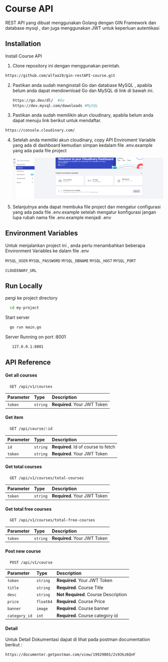 
# Course API

REST API yang dibuat menggunakan Golang dengan GIN Framework dan database mysql , dan juga menggunakan JWT untuk keperluan autentikasi


## Installation

Install Course API 

1. Clone repository ini dengan menggunakan perintah.

```bash
https://github.com/alfaa19/gin-restAPI-course.git 
```
    
2. Pastikan anda sudah menginstall Go dan database MySQL , apabila belum anda dapat mendownload Go dan MySQL di link di bawah ini.
    ```bash
    https://go.dev/dl/  #Go 
    https://dev.mysql.com/downloads #MySQL
    ```

3. Pastikan anda sudah memilikin akun cloudinary, apabila belum anda dapat menuju link berikut untuk mendaftar.
```bash
https://console.cloudinary.com/
```
4. Setelah anda memiliki akun cloudinary, copy API Enviroment Variable yang ada di dashboard kemudian simpan kedalam file .env.example yang ada pada file project

    ![App Screenshot](assets/Screenshot1.jpg)

5. Selanjutnya anda dapat membuka file project dan mengatur configurasi yang ada pada file .env.example setelah mengatur konfigurasi jangan lupa rubah nama file .env.example menjadi .env

## Environment Variables

Untuk menjalankan project ini , anda perlu menambahkan beberapa Environment Variables ke dalam file .env

`MYSQL_USER`
`MYSQL_PASSWORD`
`MYSQL_DBNAME`
`MYSQL_HOST`
`MYSQL_PORT`

`CLOUDINARY_URL`  


## Run Locally


pergi ke project directory

```bash
  cd my-project
```

Start  server

```bash
  go run main.go
```
Server Running on port :8001
```bash
   127.0.0.1:8001
 ```

## API Reference

#### Get all courses

```http
  GET /api/v1/courses
```

| Parameter | Type     | Description                |
| :-------- | :------- | :------------------------- |
| `token` | `string` | **Required**. Your JWT Token |



#### Get item

```http
  GET /api/course/:id
```

| Parameter | Type     | Description                       |
| :-------- | :------- | :-------------------------------- |
| `id`      | `string` | **Required**. Id of course to fetch |
| `token` | `string` | **Required**. Your JWT Token |


#### Get total courses

```http
  GET /api/v1/courses/total-courses
```

| Parameter | Type     | Description                |
| :-------- | :------- | :------------------------- |
| `token` | `string` | **Required**. Your JWT Token |

#### Get total free courses

```http
  GET /api/v1/courses/total-free-courses
```

| Parameter | Type     | Description                |
| :-------- | :------- | :------------------------- |
| `token` | `string` | **Required**. Your JWT Token |

#### Post new course

```http
  POST /api/v1/course
```

| Parameter | Type     | Description                |
| :-------- | :------- | :------------------------- |
| `token` | `string` | **Required**. Your JWT Token |
| `title` | `string` | **Required**. Course Title |
| `desc` | `string` | **Not Required**. Course Description |
| `price` | `float64` | **Required**. Course Price |
| `banner` | `image` | **Required**. Course banner |
| `category_id` | `int` | **Required**. Course category id |


#### Detail

Untuk Detail Dokumentasi dapat di lihat pada postman documentation berikut :
```bash
https://documenter.getpostman.com/view/19929865/2s93kz6QnF
```

